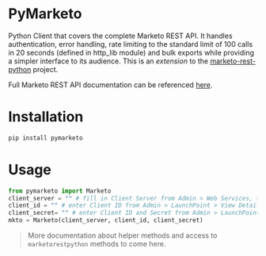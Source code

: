 PyMarketo
===================

Python Client that covers the complete Marketo REST API. It handles authentication, error handling, rate limiting
to the standard limit of 100 calls in 20 seconds (defined in http_lib module) and bulk exports while providing a simpler interface to its audience. This is an _extension_ to the [marketo-rest-python](https://github.com/jepcastelein/marketo-rest-python) project.<br />


Full Marketo REST API documentation can be referenced [here](http://developers.marketo.com/documentation/rest/).
<br/>

Installation
============
```bash
pip install pymarketo
```

Usage
=====
```python
from pymarketo import Marketo
client_server = "" # fill in Client Server from Admin > Web Services, typical format 000-AAA-00
client_id = "" # enter Client ID from Admin > LaunchPoint > View Details
client_secret= "" # enter Client ID and Secret from Admin > LaunchPoint > View Details
mkto = Marketo(client_server, client_id, client_secret)
```

> More documentation about helper methods and access to `marketorestpython` methods to come here.